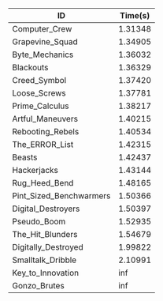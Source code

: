 |ID|Time(s)|
|-|-|
|Computer_Crew|1.31348|
|Grapevine_Squad|1.34905|
|Byte_Mechanics|1.36032|
|Blackouts|1.36329|
|Creed_Symbol|1.37420|
|Loose_Screws|1.37781|
|Prime_Calculus|1.38217|
|Artful_Maneuvers|1.40215|
|Rebooting_Rebels|1.40534|
|The_ERROR_List|1.42315|
|Beasts|1.42437|
|Hackerjacks|1.43144|
|Rug_Heed_Bend|1.48165|
|Pint_Sized_Benchwarmers|1.50366|
|Digital_Destroyers|1.50397|
|Pseudo_Boom|1.52935|
|The_Hit_Blunders|1.54679|
|Digitally_Destroyed|1.99822|
|Smalltalk_Dribble|2.10991|
|Key_to_Innovation|inf|
|Gonzo_Brutes|inf|
